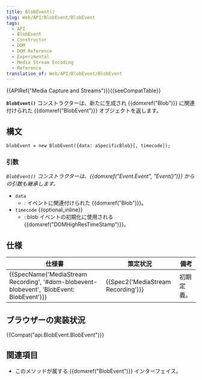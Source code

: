 ```yaml
---
title: BlobEvent()
slug: Web/API/BlobEvent/BlobEvent
tags:
  - API
  - BlobEvent
  - Constructor
  - DOM
  - DOM Reference
  - Experimental
  - Media Stream Encoding
  - Reference
translation_of: Web/API/BlobEvent/BlobEvent
---
```

{{APIRef("Media Capture and Streams")}}{{seeCompatTable}}

**`BlobEvent()`** コンストラクターは、新たに生成され {{domxref("Blob")}} に関連付けられた {{domxref("BlobEvent")}} オブジェクトを返します。

## 構文

```
blobEvent = new BlobEvent({data: aSpecificBlob}[, timecode]);
```

### 引数

_`BlobEvent()` コンストラクターは、{{domxref("Event.Event", "Event()")}} からの引数も継承します。_

- `data`
  - : イベントに関連付けられた {{domxref("Blob")}}。
- `timecode` {{optional_inline}}
  - : blob イベントの初期化に使用される {{domxref("DOMHighResTimeStamp")}}。

## 仕様

| 仕様書                                                                                                                   | 策定状況                                     | 備考       |
| ------------------------------------------------------------------------------------------------------------------------ | -------------------------------------------- | ---------- |
| {{SpecName('MediaStream Recording', '#dom-blobevent-blobevent', 'BlobEvent: BlobEvent')}} | {{Spec2('MediaStream Recording')}} | 初期定義。 |

## ブラウザーの実装状況

{{Compat("api.BlobEvent.BlobEvent")}}

## 関連項目

- このメソッドが属する {{domxref("BlobEvent")}} インターフェイス。
